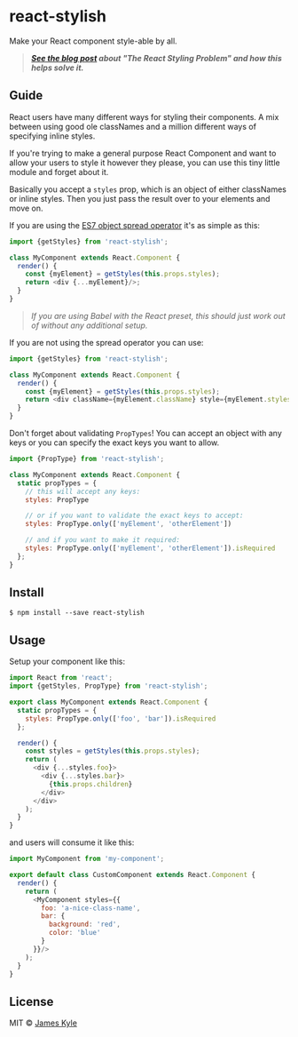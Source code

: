 # react-stylish

Make your React component style-able by all.

> ***[See the blog post](https://medium.com/@thejameskyle/the-react-styling-problem-68440beceddf#.ygvbwgcio)
> about "The React Styling Problem" and how this helps solve it.***

## Guide

React users have many different ways for styling their components. A mix between
using good ole classNames and a million different ways of specifying inline
styles.

If you're trying to make a general purpose React Component and want to allow
your users to style it however they please, you can use this tiny little module
and forget about it.

Basically you accept a `styles` prop, which is an object of either classNames or
inline styles. Then you just pass the result over to your elements and move on.

If you are using the
[ES7 object spread operator](https://github.com/sebmarkbage/ecmascript-rest-spread)
it's as simple as this:

```js
import {getStyles} from 'react-stylish';

class MyComponent extends React.Component {
  render() {
    const {myElement} = getStyles(this.props.styles);
    return <div {...myElement}/>;
  }
}
```

> _If you are using Babel with the React preset, this should just work out of
> without any additional setup._

If you are not using the spread operator you can use:

```js
import {getStyles} from 'react-stylish';

class MyComponent extends React.Component {
  render() {
    const {myElement} = getStyles(this.props.styles);
    return <div className={myElement.className} style={myElement.styles}/>;
  }
}
```

Don't forget about validating `PropTypes`! You can accept an object with any
keys or you can specify the exact keys you want to allow.

```js
import {PropType} from 'react-stylish';

class MyComponent extends React.Component {
  static propTypes = {
    // this will accept any keys:
    styles: PropType

    // or if you want to validate the exact keys to accept:
    styles: PropType.only(['myElement', 'otherElement'])

    // and if you want to make it required:
    styles: PropType.only(['myElement', 'otherElement']).isRequired
  };
}
```

## Install

```
$ npm install --save react-stylish
```

## Usage

Setup your component like this:

```js
import React from 'react';
import {getStyles, PropType} from 'react-stylish';

export class MyComponent extends React.Component {
  static propTypes = {
    styles: PropType.only(['foo', 'bar']).isRequired
  };

  render() {
    const styles = getStyles(this.props.styles);
    return (
      <div {...styles.foo}>
        <div {...styles.bar}>
          {this.props.children}
        </div>
      </div>
    );
  }
}
```

and users will consume it like this:

```js
import MyComponent from 'my-component';

export default class CustomComponent extends React.Component {
  render() {
    return (
      <MyComponent styles={{
        foo: 'a-nice-class-name',
        bar: {
          background: 'red',
          color: 'blue'
        }
      }}/>
    );
  }
}
```

## License

MIT © [James Kyle](http://twitter.com/thejameskyle)
